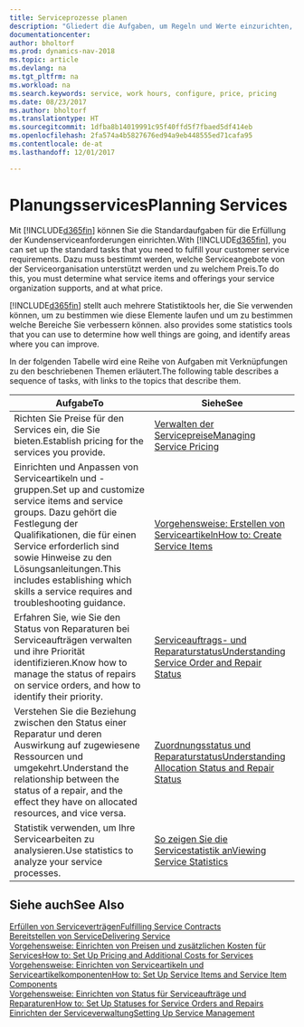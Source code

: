 ```yaml
---
title: Serviceprozesse planen
description: "Gliedert die Aufgaben, um Regeln und Werte einzurichten, um Ihre Servicerichtlinien und Arbeitsgänge zu definieren."
documentationcenter: 
author: bholtorf
ms.prod: dynamics-nav-2018
ms.topic: article
ms.devlang: na
ms.tgt_pltfrm: na
ms.workload: na
ms.search.keywords: service, work hours, configure, price, pricing
ms.date: 08/23/2017
ms.author: bholtorf
ms.translationtype: HT
ms.sourcegitcommit: 1dfba8b14019991c95f40ffd5f7fbaed5df414eb
ms.openlocfilehash: 2fa574a4b5827676ed94a9eb448555ed71cafa95
ms.contentlocale: de-at
ms.lasthandoff: 12/01/2017

---
```

# <a name="planning-services"></a><span data-ttu-id="5d4fd-103">Planungsservices</span><span class="sxs-lookup"><span data-stu-id="5d4fd-103">Planning Services</span></span>
<span data-ttu-id="5d4fd-104">Mit [!INCLUDE[d365fin](includes/d365fin_md.md)] können Sie die Standardaufgaben für die Erfüllung der Kundenserviceanforderungen einrichten.</span><span class="sxs-lookup"><span data-stu-id="5d4fd-104">With [!INCLUDE[d365fin](includes/d365fin_md.md)], you can set up the standard tasks that you need to fulfill your customer service requirements.</span></span> <span data-ttu-id="5d4fd-105">Dazu muss bestimmt werden, welche Serviceangebote von der Serviceorganisation unterstützt werden und zu welchem Preis.</span><span class="sxs-lookup"><span data-stu-id="5d4fd-105">To do this, you must determine what service items and offerings your service organization supports, and at what price.</span></span>   

[!INCLUDE[d365fin](includes/d365fin_md.md)]<span data-ttu-id="5d4fd-106"> stellt auch mehrere Statistiktools her, die Sie verwenden können, um zu bestimmen wie diese Elemente laufen und um zu bestimmen welche Bereiche Sie verbessern können.</span><span class="sxs-lookup"><span data-stu-id="5d4fd-106"> also provides some statistics tools that you can use to determine how well things are going, and identify areas where you can improve.</span></span>
  
<span data-ttu-id="5d4fd-107">In der folgenden Tabelle wird eine Reihe von Aufgaben mit Verknüpfungen zu den beschriebenen Themen erläutert.</span><span class="sxs-lookup"><span data-stu-id="5d4fd-107">The following table describes a sequence of tasks, with links to the topics that describe them.</span></span>   
  
|<span data-ttu-id="5d4fd-108">**Aufgabe**</span><span class="sxs-lookup"><span data-stu-id="5d4fd-108">**To**</span></span>|<span data-ttu-id="5d4fd-109">**Siehe**</span><span class="sxs-lookup"><span data-stu-id="5d4fd-109">**See**</span></span>|  
|------------|-------------|  
|<span data-ttu-id="5d4fd-110">Richten Sie Preise für den Services ein, die Sie bieten.</span><span class="sxs-lookup"><span data-stu-id="5d4fd-110">Establish pricing for the services you provide.</span></span>|[<span data-ttu-id="5d4fd-111">Verwalten der Servicepreise</span><span class="sxs-lookup"><span data-stu-id="5d4fd-111">Managing Service Pricing</span></span>](service-service-price-management.md)|
|<span data-ttu-id="5d4fd-112">Einrichten und Anpassen von Serviceartikeln und -gruppen.</span><span class="sxs-lookup"><span data-stu-id="5d4fd-112">Set up and customize service items and service groups.</span></span> <span data-ttu-id="5d4fd-113">Dazu gehört die Festlegung der Qualifikationen, die für einen Service erforderlich sind sowie Hinweise zu den Lösungsanleitungen.</span><span class="sxs-lookup"><span data-stu-id="5d4fd-113">This includes establishing which skills a service requires and troubleshooting guidance.</span></span>| [<span data-ttu-id="5d4fd-114">Vorgehensweise: Erstellen von Serviceartikeln</span><span class="sxs-lookup"><span data-stu-id="5d4fd-114">How to: Create Service Items</span></span>](service-how-to-create-service-items.md)|  
|<span data-ttu-id="5d4fd-115">Erfahren Sie, wie Sie den Status von Reparaturen bei Serviceaufträgen verwalten und ihre Priorität identifizieren.</span><span class="sxs-lookup"><span data-stu-id="5d4fd-115">Know how to manage the status of repairs on service orders, and how to identify their priority.</span></span>|[<span data-ttu-id="5d4fd-116">Serviceauftrags- und Reparaturstatus</span><span class="sxs-lookup"><span data-stu-id="5d4fd-116">Understanding Service Order and Repair Status</span></span>](service-service-order-status-and-repair-status.md)|  
|<span data-ttu-id="5d4fd-117">Verstehen Sie die Beziehung zwischen den Status einer Reparatur und deren Auswirkung auf zugewiesene Ressourcen und umgekehrt.</span><span class="sxs-lookup"><span data-stu-id="5d4fd-117">Understand the relationship between the status of a repair, and the effect they have on allocated resources, and vice versa.</span></span>|[<span data-ttu-id="5d4fd-118">Zuordnungsstatus und Reparaturstatus</span><span class="sxs-lookup"><span data-stu-id="5d4fd-118">Understanding Allocation Status and Repair Status</span></span>](service-allocation-status-and-repair-status.md)|  
|<span data-ttu-id="5d4fd-119">Statistik verwenden, um Ihre Servicearbeiten zu analysieren.</span><span class="sxs-lookup"><span data-stu-id="5d4fd-119">Use statistics to analyze your service processes.</span></span> | [<span data-ttu-id="5d4fd-120">So zeigen Sie die Servicestatistik an</span><span class="sxs-lookup"><span data-stu-id="5d4fd-120">Viewing Service Statistics</span></span>](service-service-statistics.md) |

## <a name="see-also"></a><span data-ttu-id="5d4fd-121">Siehe auch</span><span class="sxs-lookup"><span data-stu-id="5d4fd-121">See Also</span></span>
[<span data-ttu-id="5d4fd-122">Erfüllen von Serviceverträgen</span><span class="sxs-lookup"><span data-stu-id="5d4fd-122">Fulfilling Service Contracts</span></span>](service-fulfill-service-contracts.md)  
[<span data-ttu-id="5d4fd-123">Bereitstellen von Service</span><span class="sxs-lookup"><span data-stu-id="5d4fd-123">Delivering Service</span></span>](service-deliver-service.md)  
[<span data-ttu-id="5d4fd-124">Vorgehensweise: Einrichten von Preisen und zusätzlichen Kosten für Services</span><span class="sxs-lookup"><span data-stu-id="5d4fd-124">How to: Set Up Pricing and Additional Costs for Services</span></span>](service-how-setup-service-costs-pricing.md)  
[<span data-ttu-id="5d4fd-125">Vorgehensweise: Einrichten von Serviceartikeln und Serviceartikelkomponenten</span><span class="sxs-lookup"><span data-stu-id="5d4fd-125">How to: Set Up Service Items and Service Item Components</span></span>](service-how-setup-service-items.md)  
[<span data-ttu-id="5d4fd-126">Vorgehensweise: Einrichten von Status für Serviceaufträge und Reparaturen</span><span class="sxs-lookup"><span data-stu-id="5d4fd-126">How to: Set Up Statuses for Service Orders and Repairs</span></span>](service-order-repair-status.md)  
[<span data-ttu-id="5d4fd-127">Einrichten der Serviceverwaltung</span><span class="sxs-lookup"><span data-stu-id="5d4fd-127">Setting Up Service Management</span></span>](service-setup-service.md)  

